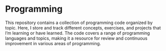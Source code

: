 # Programming
This repository contains a collection of programming code organized by topic. Here, I store and track different concepts, exercises, and projects that I’m learning or have learned. The code covers a range of programming languages and topics, making it a resource for review and continuous improvement in various areas of programming.
